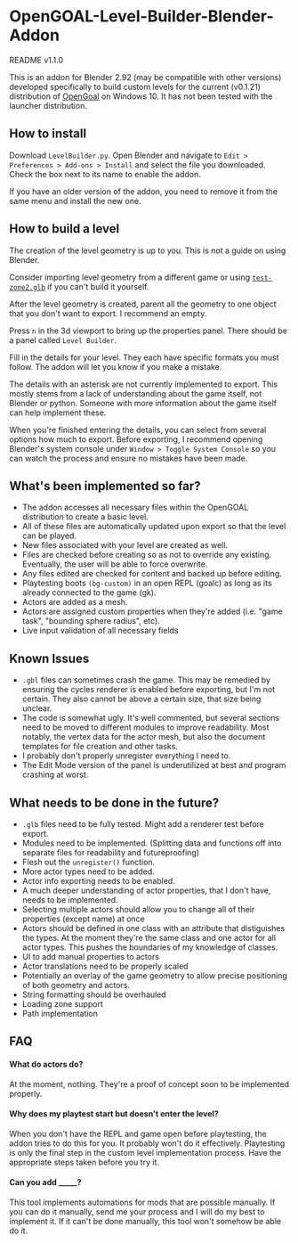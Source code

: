 

# OpenGOAL-Level-Builder-Blender-Addon

README v1.1.0

This is an addon for Blender 2.92 (may be compatible with other versions) developed specifically to build custom levels for the current (v0.1.21) distribution of <u>[OpenGoal](https://github.com/open-goal/jak-project/)</u> on Windows 10. It has not been tested with the launcher distribution.

## How to install

Download `LevelBuilder.py`. Open Blender and navigate to `Edit > Preferences > Add-ons > Install` and select the file you downloaded. Check the box next to its name to enable the addon.

If you have an older version of the addon, you need to remove it from the same menu and install the new one.

## How to build a level

The creation of the level geometry is up to you. This is not a guide on using Blender.

Consider importing level geometry from a different game or using <u>[`test-zone2.glb`](https://github.com/open-goal/jak-project/blob/master/custom_levels/test-zone2.glb)</u> if you can't build it yourself.

After the level geometry is created, parent all the geometry to one object that you don't want to export. I recommend an empty.

Press `n` in the 3d viewport to bring up the properties panel. There should be a panel called `Level Builder`.

Fill in the details for your level. They each have specific formats you must follow. The addon will let you know if you make a mistake.

The details with an asterisk are not currently implemented to export. This mostly stems from a lack of understanding about the game itself, not Blender or python. Someone with more information about the game itself can help implement these.

When you're finished entering the details, you can select from several options how much to export. Before exporting, I recommend opening Blender's system console under `Window > Toggle System Console` so you can watch the process and ensure no mistakes have been made.

## What's been implemented so far?

- The addon accesses all necessary files within the OpenGOAL distribution to create a basic level.
- All of these files are automatically updated upon export so that the level can be played.
- New files associated with your level are created as well.
- Files are checked before creating so as not to override any existing. Eventually, the user will be able to force overwrite.
- Any files edited are checked for content and backed up before editing.
- Playtesting boots `(bg-custom)` in an open REPL (goalc) as long as its already connected to the game (gk).
- Actors are added as a mesh.
- Actors are assigned custom properties when they're added (i.e. "game task", "bounding sphere radius", etc).
- Live input validation of all necessary fields

## Known Issues

- `.gbl` files can sometimes crash the game. This may be remedied by ensuring the cycles renderer is enabled before exporting, but I'm not certain. They also cannot be above a certain size, that size being unclear.
- The code is somewhat ugly. It's well commented, but several sections need to be moved to different modules to improve readability. Most notably, the vertex data for the actor mesh, but also the document templates for file creation and other tasks.
- I probably don't properly unregister everything I need to.
- The Edit Mode version of the panel is underutilized at best and program crashing at worst.

## What needs to be done in the future?

- `.glb` files need to be fully tested. Might add a renderer test before export.
- Modules need to be implemented. (Splitting data and functions off into separate files for readability and futureproofing)
- Flesh out the `unregister()` function.
- More actor types need to be added.
- Actor info exporting needs to be enabled.
- A much deeper understanding of actor properties, that I don't have, needs to be implemented.
- Selecting multiple actors should allow you to change all of their properties (except name) at once
- Actors should be defined in one class with an attribute that distiguishes the types. At the moment they're the same class and one actor for all actor types. This pushes the boundaries of my knowledge of classes.
- UI to add manual properties to actors
- Actor translations need to be properly scaled
- Potentially an overlay of the game geometry to allow precise positioning of both geometry and actors.
- String formatting should be overhauled
- Loading zone support
- Path implementation

## FAQ

#### What do actors do?

At the moment, nothing. They're a proof of concept soon to be implemented properly.

#### Why does my playtest start but doesn't enter the level?

When you don't have the REPL and game open before playtesting, the addon tries to do this for you. It probably won't do it effectively. Playtesting is only the final step in the custom level implementation process. Have the appropriate steps taken before you try it.

#### Can you add _____?

This tool implements automations for mods that are possible manually. If you can do it manually, send me your process and I will do my best to implement it. If it can't be done manually, this tool won't somehow be able do it.
